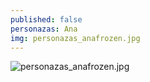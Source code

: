 ```yaml
---
published: false
personazas: Ana
img: personazas_anafrozen.jpg
---
```

![personazas_anafrozen.jpg]({{site.baseurl}}/img/personazai/personazas_anafrozen.jpg)

